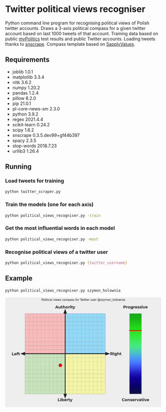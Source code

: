 # Twitter political views recogniser
Python command line program for recognising political views of Polish twitter accounts. Draws a 3-axis political compass for a given twitter account based on last 1000 tweets of that account. Training data based on public <a href="https://mypolitics.pl/" title="myPolitics">myPolitics</a> test results and public Twitter accounts. Loading tweets thanks to <a href="https://github.com/JustAnotherArchivist/snscrape" title="snscrape">snscrape</a>. Compass template based on <a href="https://sapplyvalues.github.io/" title="SapplyValues">SapplyValues</a>. 

## Requirements
* joblib	1.0.1
* matplotlib	3.3.4
* nltk	3.6.2
* numpy	1.20.2
* pandas	1.2.4
* pillow	8.2.0
* pip	21.0.1
* pl-core-news-sm	2.3.0	
* python	3.9.2
* regex	2021.4.4
* scikit-learn	0.24.2
* scipy	1.6.2
* snscrape	0.3.5.dev99+gf44b397	
* spacy	2.3.5
* stop-words	2018.7.23	
* urllib3	1.26.4

## Running

### Load tweets for training
```bash
python twitter_scraper.py
```

### Train the models (one for each axis)
```bash
python political_views_recogniser.py -train
```

### Get the most influential words in each model
```bash
python political_views_recogniser.py -most
```

### Recognise political views of a twitter user
```bash
python political_views_recogniser.py [twitter_username]
```

## Example
```bash
python political_views_recogniser.py szymon_holownia
```
![Example compass](https://github.com/adam-handke/twitter-political-views-recogniser/blob/main/example.png?raw=true)
